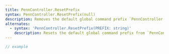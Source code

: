 ```yaml
---
title: PennController.ResetPrefix
syntax: PennController.ResetPrefix(null)
description: Removes the default global command prefix `PennController.`
alternates:
  - syntax: 'PennController.ResetPrefix(PREFIX: string)'
    description: Resets the default global command prefix from `PennController.` to `PREFIX`.
---
```


```javascript
// example
```
